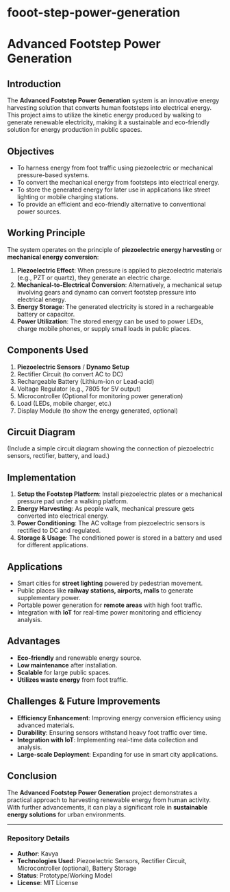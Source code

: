# fooot-step-power-generation
# Advanced Footstep Power Generation

## Introduction
The **Advanced Footstep Power Generation** system is an innovative energy harvesting solution that converts human footsteps into electrical energy. This project aims to utilize the kinetic energy produced by walking to generate renewable electricity, making it a sustainable and eco-friendly solution for energy production in public spaces.

## Objectives
- To harness energy from foot traffic using piezoelectric or mechanical pressure-based systems.
- To convert the mechanical energy from footsteps into electrical energy.
- To store the generated energy for later use in applications like street lighting or mobile charging stations.
- To provide an efficient and eco-friendly alternative to conventional power sources.

## Working Principle
The system operates on the principle of **piezoelectric energy harvesting** or **mechanical energy conversion**:
1. **Piezoelectric Effect**: When pressure is applied to piezoelectric materials (e.g., PZT or quartz), they generate an electric charge.
2. **Mechanical-to-Electrical Conversion**: Alternatively, a mechanical setup involving gears and dynamo can convert footstep pressure into electrical energy.
3. **Energy Storage**: The generated electricity is stored in a rechargeable battery or capacitor.
4. **Power Utilization**: The stored energy can be used to power LEDs, charge mobile phones, or supply small loads in public places.

## Components Used
1. **Piezoelectric Sensors** / **Dynamo Setup**
2. Rectifier Circuit (to convert AC to DC)
3. Rechargeable Battery (Lithium-ion or Lead-acid)
4. Voltage Regulator (e.g., 7805 for 5V output)
5. Microcontroller (Optional for monitoring power generation)
6. Load (LEDs, mobile charger, etc.)
7. Display Module (to show the energy generated, optional)

## Circuit Diagram
(Include a simple circuit diagram showing the connection of piezoelectric sensors, rectifier, battery, and load.)

## Implementation
1. **Setup the Footstep Platform**: Install piezoelectric plates or a mechanical pressure pad under a walking platform.
2. **Energy Harvesting**: As people walk, mechanical pressure gets converted into electrical energy.
3. **Power Conditioning**: The AC voltage from piezoelectric sensors is rectified to DC and regulated.
4. **Storage & Usage**: The conditioned power is stored in a battery and used for different applications.

## Applications
- Smart cities for **street lighting** powered by pedestrian movement.
- Public places like **railway stations, airports, malls** to generate supplementary power.
- Portable power generation for **remote areas** with high foot traffic.
- Integration with **IoT** for real-time power monitoring and efficiency analysis.

## Advantages
- **Eco-friendly** and renewable energy source.
- **Low maintenance** after installation.
- **Scalable** for large public spaces.
- **Utilizes waste energy** from foot traffic.

## Challenges & Future Improvements
- **Efficiency Enhancement**: Improving energy conversion efficiency using advanced materials.
- **Durability**: Ensuring sensors withstand heavy foot traffic over time.
- **Integration with IoT**: Implementing real-time data collection and analysis.
- **Large-scale Deployment**: Expanding for use in smart city applications.

## Conclusion
The **Advanced Footstep Power Generation** project demonstrates a practical approach to harvesting renewable energy from human activity. With further advancements, it can play a significant role in **sustainable energy solutions** for urban environments.

---

### Repository Details
- **Author**: Kavya
- **Technologies Used**: Piezoelectric Sensors, Rectifier Circuit, Microcontroller (optional), Battery Storage
- **Status**: Prototype/Working Model
- **License**: MIT License
